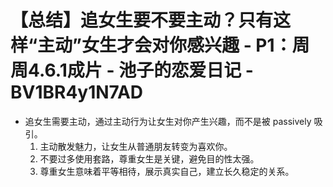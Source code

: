 # 【总结】追女生要不要主动？只有这样“主动”女生才会对你感兴趣 - P1：周周4.6.1成片 - 池子的恋爱日记 - BV1BR4y1N7AD

-   追女生需要主动，通过主动行为让女生对你产生兴趣，而不是被 passively 吸引。
    1.  主动散发魅力，让女生从普通朋友转变为喜欢你。
    2.  不要过多使用套路，尊重女生是关键，避免目的性太强。
    3.  尊重女生意味着平等相待，展示真实自己，建立长久稳定的关系。